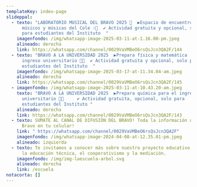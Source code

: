 ```yaml
---
templateKey: index-page
slideppal:
  - texto: "LABORATORIO MUSICAL DEL BRAVO 2025 🎸  ▶️Espacio de encuentro para
      músicos y músicas del Cole 🎶🎼  ✔️ Actividad gratuita y opcional, solo
      para estudiantes del Instituto  "
    imagenfondo: /img/whatsapp-image-2025-03-11-at-1.16.00-pm.jpeg
    alineado: derecha
    link: https://whatsapp.com/channel/0029VaVMBeO6rsQsJcn3QA2F/144
  - texto: "BRAVO A LA UNIVERSIDAD 2025  ▶️Prepara física y matemática  para el
      ingreso universitario 📕📖  ✔️ Actividad gratuita y opcional, solo para
      estudiantes del Instituto  "
    imagenfondo: /img/whatsapp-image-2025-03-17-at-11.34.04-am.jpeg
    alineado: derecha
    link: https://whatsapp.com/channel/0029VaVMBeO6rsQsJcn3QA2F/145
  - imagenfondo: /img/whatsapp-image-2025-03-11-at-10.43.20-am.jpeg
    texto: "BRAVO A LA UNIVERSIDAD 2025  ▶️Prepara química para el ingreso
      universitario 📕📖     ✔️ Actividad gratuita, opcional, solo para
      estudiantes del Instituto "
    alineado: derecha
    link: https://whatsapp.com/channel/0029VaVMBeO6rsQsJcn3QA2F/143
  - texto: SUMATE AL CANAL DE DIFUSIÓN DEL BRAVO! Toda la información oficial del
      Bravo en tu celular!
    link: " https://whatsapp.com/channel/0029VaVMBeO6rsQsJcn3QA2F"
    imagenfondo: /img/whatsapp-image-2024-04-08-at-12.35.01-pm.jpeg
    alineado: izquierda
  - texto: Te invitamos a conocer más sobre nuestro proyecto educativo,  basado en
      la educación técnica, el cooperativismo y la mediación.
    imagenfondo: /img/img-laescuela-arbol.svg
    alineado: derecha
    link: /escuela
notacorta: []
---
```

